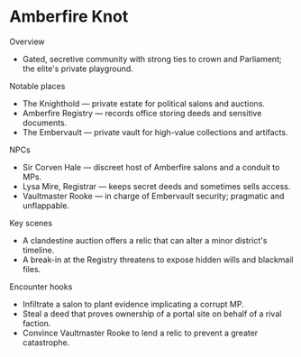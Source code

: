 # Amberfire Knot

Overview
- Gated, secretive community with strong ties to crown and Parliament; the elite's private playground.

Notable places
- The Knighthold — private estate for political salons and auctions.
- Amberfire Registry — records office storing deeds and sensitive documents.
- The Embervault — private vault for high-value collections and artifacts.

NPCs
- Sir Corven Hale — discreet host of Amberfire salons and a conduit to MPs.
- Lysa Mire, Registrar — keeps secret deeds and sometimes sells access.
- Vaultmaster Rooke — in charge of Embervault security; pragmatic and unflappable.

Key scenes
- A clandestine auction offers a relic that can alter a minor district's timeline.
- A break-in at the Registry threatens to expose hidden wills and blackmail files.

Encounter hooks
- Infiltrate a salon to plant evidence implicating a corrupt MP.
- Steal a deed that proves ownership of a portal site on behalf of a rival faction.
- Convince Vaultmaster Rooke to lend a relic to prevent a greater catastrophe.
